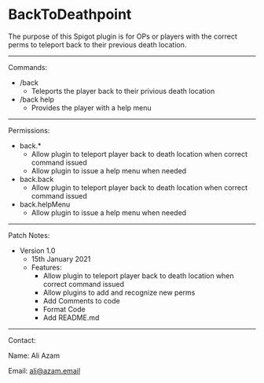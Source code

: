 **BackToDeathpoint**
=============
The purpose of this Spigot plugin is for OPs or players with the correct perms to teleport back to their previous death location.
___
Commands:
- /back
  - Teleports the player back to their privious death location
- /back help
  - Provides the player with a help menu
___
Permissions:
- back.*
  - Allow plugin to teleport player back to death location when correct command issued
  - Allow plugin to issue a help menu when needed
- back.back
  - Allow plugin to teleport player back to death location when correct command issued
- back.helpMenu
  - Allow plugin to issue a help menu when needed
___
Patch Notes:

- Version 1.0
  - 15th January 2021
  - Features:
    - Allow plugin to teleport player back to death location when correct command issued
    - Allow plugins to add and recognize new perms
    - Add Comments to code
    - Format Code
    - Add README.md
___
Contact:

Name: Ali Azam

Email: ali@azam.email
